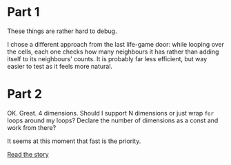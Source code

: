 # Part 1

These things are rather hard to debug.

I chose a different approach from the last life-game door: while looping over the cells, each one checks how many neighbours it has rather than adding itself to its neighbours' counts. It is probably far less efficient, but way easier to test as it feels more natural.

# Part 2

OK. Great. 4 dimensions. Should I support N dimensions or just wrap `for` loops around my loops? Declare the number of dimensions as a const and work from there?

It seems at this moment that fast is the priority.


[Read the story](./STORY.md)

